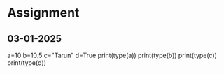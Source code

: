 # Assignment
## 03-01-2025
a=10
b=10.5
c="Tarun"
d=True
print(type(a))
print(type(b))
print(type(c))
print(type(d))
